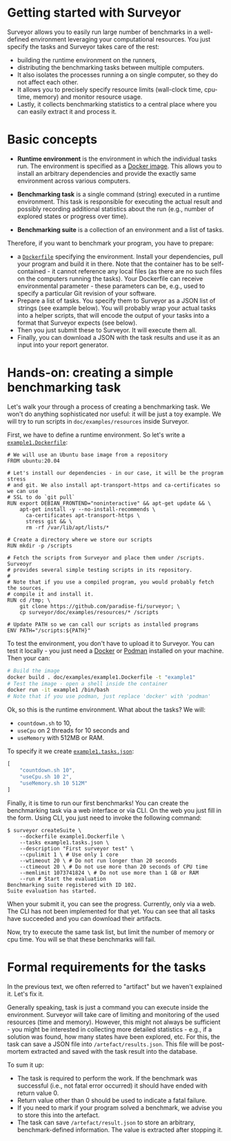 # Getting started with Surveyor

Surveyor allows you to easily run large number of benchmarks in a well-defined
environment leveraging your computational resources. You just specify the tasks
and Surveyor takes care of the rest:

- building the runtime environment on the runners,
- distributing the benchmarking tasks between multiple computers.
- It also isolates the processes running a on single computer, so they do not
  affect each other.
- It allows you to precisely specify resource limits (wall-clock time, cpu-time,
  memory) and monitor resource usage.
- Lastly, it collects benchmarking statistics to a central place where you can
  easily extract it and process it.

# Basic concepts

- **Runtime environment** is the environment in which the individual tasks run.
  The environment is specified as a [Docker
  image](https://searchitoperations.techtarget.com/definition/Docker-image).
  This allows you to install an arbitrary dependencies and provide the exactly same environment across various computers.

- **Benchmarking task** is a single command (string) executed in a runtime
  environment. This task is responsible for executing the actual result and possibly recording additional statistics about the run (e.g., number of explored states or progress over time).

- **Benchmarking suite** is a collection of an environment and a list of tasks.

Therefore, if you want to benchmark your program, you have to prepare:
- a [`Dockerfile`](https://docs.docker.com/engine/reference/builder/) specifying
  the environment. Install your dependencies, pull your program and build it in
  there. Note that the container has to be self-contained - it cannot reference
  any local files (as there are no such files on the computers running the
  tasks). Your Dockerfile can receive environmental parameter - these parameters
  can be, e.g., used to specify a particular Git revision of your software.
- Prepare a list of tasks. You specify them to Surveyor as a JSON list of
  strings (see example below). You will probably wrap your actual tasks into a
  helper scripts, that will encode the output of your tasks into a format that
  Surveyor expects (see below).
- Then you just submit these to Surveyor. It will execute them all.
- Finally, you can download a JSON with the task results and use it as an input
  into your report generator.

# Hands-on: creating a simple benchmarking task

Let's walk your through a process of creating a benchmarking task. We won't do
anything sophisticated nor useful: it will be just a toy example. We will try to
run scripts in `doc/examples/resources` inside Surveyor.

First, we have to define a runtime environment. So let's write a
[`example1.Dockerfile`](doc/examples/example1.Dockerfile):

```.Dockerfile
# We will use an Ubuntu base image from a repository
FROM ubuntu:20.04

# Let's install our dependencies - in our case, it will be the program stress
# and git. We also install apt-transport-https and ca-certificates so we can use
# SSL to do `git pull`
RUN export DEBIAN_FRONTEND="noninteractive" && apt-get update && \
    apt-get install -y --no-install-recommends \
      ca-certificates apt-transport-https \
      stress git && \
      rm -rf /var/lib/apt/lists/*

# Create a directory where we store our scripts
RUN mkdir -p /scripts

# Fetch the scripts from Surveyor and place them under /scripts. Surveoyr
# provides several simple testing scripts in its repository.
#
# Note that if you use a compiled program, you would probably fetch the sources,
# compile it and install it.
RUN cd /tmp; \
    git clone https://github.com/paradise-fi/surveyor; \
    cp surveyor/doc/examples/resources/* /scripts

# Update PATH so we can call our scripts as installed programs
ENV PATH="/scripts:${PATH}"
```

To test the environment, you don't have to upload it to Surveyor. You can test
it locally - you just need a [Docker](https://www.docker.com/) or
[Podman](https://podman.io/) installed on your machine. Then your can:

```.sh
# Build the image
docker build . doc/examples/example1.Dockerfile -t "example1"
# Test the image - open a shell inside the container
docker run -it example1 /bin/bash
# Note that if you use podman, just replace 'docker' with 'podman'
```

Ok, so this is the runtime environment. What about the tasks? We will:
- `countdown.sh` to 10,
- `useCpu` on 2 threads for 10 seconds and
- `useMemory` with 512MB or RAM.

To specify it we create
[`example1.tasks.json`](doc/examples/example1.tasks.json):

```.js
[
    "countdown.sh 10",
    "useCpu.sh 10 2",
    "useMemory.sh 10 512M"
]
```

Finally, it is time to run our first benchmarks! You can create the benchmarking
task via a web interface or via CLI. On the web you just fill in the form. Using
CLI, you just need to invoke the following command:

```
$ surveyor createSuite \
    --dockerfile example1.Dockerfile \
    --tasks example1.tasks.json \
    --description "First surveyor test" \
    --cpulimit 1 \ # Use only 1 core
    --wtimeout 20 \ # Do not run longer than 20 seconds
    --ctimeout 20 \ # Do not use more than 20 seconds of CPU time
    --memlimit 1073741824 \ # Do not use more than 1 GB or RAM
    --run # Start the evaluation
Benchmarking suite registered with ID 102.
Suite evaluation has started.
```

When your submit it, you can see the progress. Currently, only via a web. The
CLI has not been implemented for that yet. You can see that all tasks have
succeeded and you can download their artifacts.

Now, try to execute the same task list, but limit the number of memory or cpu
time. You will se that these benchmarks will fail.

# Formal requirements for the tasks

In the previous text, we often referred to "artifact" but we haven't explained
it. Let's fix it.

Generally speaking, task is just a command you can execute inside the
environment. Surveyor will take care of limiting and monitoring of the used
resources (time and memory). However, this might not always be sufficient - you
might be interested in collecting more detailed statistics - e.g., if a solution
was found, how many states have been explored, etc. For this, the task can save
a JSON file into `/artefact/results.json`. This file will be post-mortem
extracted and saved with the task result into the database.

To sum it up:

- The task is required to perform the work. If the benchmark was successful
  (i.e., not fatal error occurred) it should have ended with return value 0.
- Return value other than 0 should be used to indicate a fatal failure.
- If you need to mark if your program solved a benchmark, we advise you to store
  this into the artefact.
- The task can save `/artefact/result.json` to store an arbitrary,
  benchmark-defined information. The value is extracted after stopping it.

